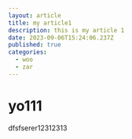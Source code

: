 ```yaml
---
layout: article
title: my article1
description: this is my article 1
date: 2023-09-06T15:24:06.237Z
published: true
categories:
  - woo
  - zar
---
```


# yo111

dfsfserer12312313
